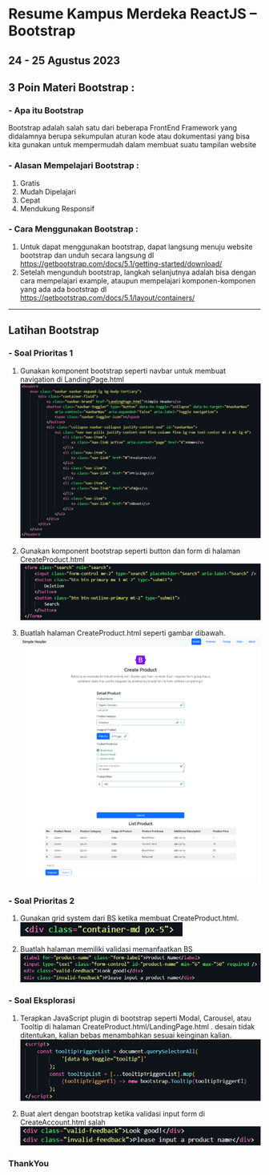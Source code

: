 # Resume Kampus Merdeka ReactJS – Bootstrap
## 24 - 25 Agustus 2023

## 3 Poin Materi Bootstrap :
### - Apa itu Bootstrap

Bootstrap adalah salah satu dari beberapa FrontEnd Framework yang didalamnya berupa sekumpulan aturan kode atau dokumentasi yang bisa kita gunakan untuk mempermudah dalam membuat suatu tampilan website


### - Alasan Mempelajari Bootstrap :

1. Gratis
2. Mudah Dipelajari
3. Cepat
4. Mendukung Responsif


### - Cara Menggunakan Bootstrap :

1. Untuk dapat menggunakan bootstrap, dapat langsung menuju website bootstrap dan unduh secara langsung dl
https://getbootstrap.com/docs/5.1/getting-started/download/
2. Setelah mengunduh bootstrap, langkah selanjutnya adalah bisa dengan cara mempelajari example, ataupun mempelajari komponen-komponen yang ada ada bootstrap dl
https://qetbootstrap.com/docs/5.1/layout/containers/



---

## Latihan Bootstrap
### - Soal Prioritas 1
1. Gunakan komponent bootstrap seperti navbar untuk membuat navigation di LandingPage.html
![Navbar Bootstrap](Screenshoot/navbar.png)


2. Gunakan komponent bootstrap seperti button dan form di halaman CreateProduct.html
![Komponen Bootstrap](Screenshoot/komponen-bootstrap.png)


3. Buatlah halaman CreateProduct.html seperti gambar dibawah.
![Create Product](Screenshoot/create-product.png)


### - Soal Prioritas 2
1. Gunakan grid system dari BS ketika membuat CreateProduct.html.
![Grid System](Screenshoot/grid-sistem.png)


2. Buatlah halaman memiliki validasi memanfaatkan BS
![Validasi](Screenshoot/validasi.png)


### - Soal Eksplorasi
1. Terapkan JavaScript plugin di bootstrap seperti Modal, Carousel, atau Tooltip di halaman CreateProduct.html/LandingPage.html . desain tidak ditentukan, kalian bebas menambahkan sesuai keinginan kalian.
![Tooltip](Screenshoot/tooltip.png)


2. Buat alert dengan bootstrap ketika validasi input form di CreateAccount.html salah
![Invalid Feedback](Screenshoot/invalid-feedback.png)

### ThankYou
